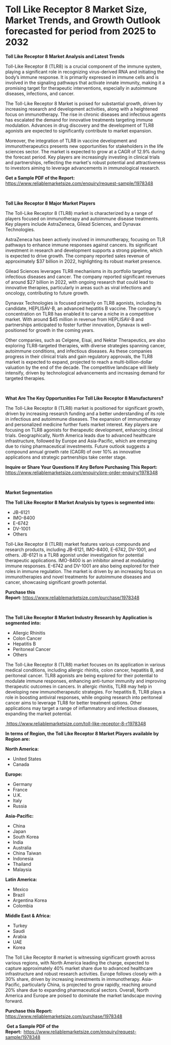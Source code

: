 <p><h1>Toll Like Receptor 8 Market Size, Market Trends, and Growth Outlook forecasted for period from 2025 to 2032</h1></p><p><strong>Toll Like Receptor 8 Market Analysis and Latest Trends</strong></p>
<p><p>Toll-Like Receptor 8 (TLR8) is a crucial component of the immune system, playing a significant role in recognizing virus-derived RNA and initiating the body’s immune response. It is primarily expressed in immune cells and is involved in the signaling pathways that activate innate immunity, making it a promising target for therapeutic interventions, especially in autoimmune diseases, infections, and cancer.</p><p>The Toll-Like Receptor 8 Market is poised for substantial growth, driven by increasing research and development activities, along with a heightened focus on immunotherapy. The rise in chronic diseases and infectious agents has escalated the demand for innovative treatments targeting immune modulation. Advances in drug discovery and the development of TLR8 agonists are expected to significantly contribute to market expansion.</p><p>Moreover, the integration of TLR8 in vaccine development and immunotherapeutics presents new opportunities for stakeholders in the life sciences sector. The market is expected to grow at a CAGR of 12.9% during the forecast period. Key players are increasingly investing in clinical trials and partnerships, reflecting the market's robust potential and attractiveness to investors aiming to leverage advancements in immunological research.</p></p>
<p><strong>Get a Sample PDF of the Report:&nbsp;</strong> <a href="https://www.reliablemarketsize.com/enquiry/request-sample/1978348?utm_campaign=3164&utm_medium=2&utm_source=Github&utm_content=ia&utm_term=19042025&utm_id=toll-like-receptor-8">https://www.reliablemarketsize.com/enquiry/request-sample/1978348</a></p>
<p>&nbsp;</p>
<p><strong>Toll Like Receptor 8 Major Market Players</strong></p>
<p><p>The Toll-Like Receptor 8 (TLR8) market is characterized by a range of players focused on immunotherapy and autoimmune disease treatments. Key players include AstraZeneca, Gilead Sciences, and Dynavax Technologies.</p><p>AstraZeneca has been actively involved in immunotherapy, focusing on TLR pathways to enhance immune responses against cancers. Its significant investment in research and development supports a strong pipeline, which is expected to drive growth. The company reported sales revenue of approximately $37 billion in 2022, highlighting its robust market presence.</p><p>Gilead Sciences leverages TLR8 mechanisms in its portfolio targeting infectious diseases and cancer. The company reported significant revenues of around $27 billion in 2022, with ongoing research that could lead to innovative therapies, particularly in areas such as viral infections and oncology, contributing to future growth.</p><p>Dynavax Technologies is focused primarily on TLR8 agonists, including its candidate, HEPLISAV-B, an advanced hepatitis B vaccine. The company's concentration on TLR8 has enabled it to carve a niche in a competitive market. With around $45 million in revenue from HEPLISAV-B and partnerships anticipated to foster further innovation, Dynavax is well-positioned for growth in the coming years.</p><p>Other companies, such as Celgene, Eisai, and Nektar Therapeutics, are also exploring TLR8-targeted therapies, with diverse strategies spanning cancer, autoimmune conditions, and infectious diseases. As these companies progress in their clinical trials and gain regulatory approvals, the TLR8 market is expected to expand, projected to reach a multi-billion-dollar valuation by the end of the decade. The competitive landscape will likely intensify, driven by technological advancements and increasing demand for targeted therapies.</p></p>
<p>&nbsp;</p>
<p><strong>What Are The Key Opportunities For Toll Like Receptor 8 Manufacturers?</strong></p>
<p><p>The Toll-Like Receptor 8 (TLR8) market is positioned for significant growth, driven by increasing research funding and a better understanding of its role in infectious and autoimmune diseases. The expansion of immunotherapy and personalized medicine further fuels market interest. Key players are focusing on TLR8 agonists for therapeutic development, enhancing clinical trials. Geographically, North America leads due to advanced healthcare infrastructure, followed by Europe and Asia-Pacific, which are emerging due to rising pharmaceutical investments. Future outlook suggests a compound annual growth rate (CAGR) of over 10% as innovative applications and strategic partnerships take center stage.</p></p>
<p><strong>Inquire or Share Your Questions If Any Before Purchasing This Report:</strong> <a href="https://www.reliablemarketsize.com/enquiry/pre-order-enquiry/1978348?utm_campaign=3164&utm_medium=2&utm_source=Github&utm_content=ia&utm_term=19042025&utm_id=toll-like-receptor-8">https://www.reliablemarketsize.com/enquiry/pre-order-enquiry/1978348</a></p>
<p>&nbsp;</p>
<p><strong>Market Segmentation</strong></p>
<p><strong>The Toll Like Receptor 8 Market Analysis by types is segmented into:</strong></p>
<p><ul><li>JB-6121</li><li>IMO-8400</li><li>E-6742</li><li>DV-1001</li><li>Others</li></ul></p>
<p><p>Toll-Like Receptor 8 (TLR8) market features various compounds and research products, including JB-6121, IMO-8400, E-6742, DV-1001, and others. JB-6121 is a TLR8 agonist under investigation for potential therapeutic applications. IMO-8400 is an inhibitor aimed at modulating immune responses. E-6742 and DV-1001 are also being explored for their roles in immune regulation. The market is driven by an increasing focus on immunotherapies and novel treatments for autoimmune diseases and cancer, showcasing significant growth potential.</p></p>
<p><strong>Purchase this Report:&nbsp;</strong><a href="https://www.reliablemarketsize.com/purchase/1978348?utm_campaign=3164&utm_medium=2&utm_source=Github&utm_content=ia&utm_term=19042025&utm_id=toll-like-receptor-8">https://www.reliablemarketsize.com/purchase/1978348</a></p>
<p>&nbsp;</p>
<p><strong>The Toll Like Receptor 8 Market Industry Research by Application is segmented into:</strong></p>
<p><ul><li>Allergic Rhinitis</li><li>Colon Cancer</li><li>Hepatitis B</li><li>Peritoneal Cancer</li><li>Others</li></ul></p>
<p><p>The Toll-Like Receptor 8 (TLR8) market focuses on its application in various medical conditions, including allergic rhinitis, colon cancer, hepatitis B, and peritoneal cancer. TLR8 agonists are being explored for their potential to modulate immune responses, enhancing anti-tumor immunity and improving therapeutic outcomes in cancers. In allergic rhinitis, TLR8 may help in developing new immunotherapeutic strategies. For hepatitis B, TLR8 plays a role in boosting antiviral responses, while ongoing research into peritoneal cancer aims to leverage TLR8 for better treatment options. Other applications may target a range of inflammatory and infectious diseases, expanding the market potential.</p></p>
<p><a href="https://www.reliablemarketsize.com/toll-like-receptor-8-r1978348?utm_campaign=3164&utm_medium=2&utm_source=Github&utm_content=ia&utm_term=19042025&utm_id=toll-like-receptor-8">&nbsp;https://www.reliablemarketsize.com/toll-like-receptor-8-r1978348</a></p>
<p><strong>In terms of Region, the Toll Like Receptor 8 Market Players available by Region are:</strong></p>
<p>
    <p> <strong> North America: </strong>
        <ul>
            <li>United States</li>
            <li>Canada</li>
        </ul>
        </p> 
    <p> <strong> Europe: </strong>
        <ul>
            <li>Germany</li>
            <li>France</li>
            <li>U.K.</li>
            <li>Italy</li>
            <li>Russia</li>
        </ul>
        </p> 
    <p> <strong> Asia-Pacific: </strong>
        <ul>
            <li>China</li>
            <li>Japan</li>
            <li>South Korea</li>
            <li>India</li>
            <li>Australia</li>
            <li>China Taiwan</li>
            <li>Indonesia</li>
            <li>Thailand</li>
            <li>Malaysia</li>
        </ul>
        </p> 
    <p> <strong> Latin America: </strong>
        <ul>
            <li>Mexico</li>
            <li>Brazil</li>
            <li>Argentina Korea</li>
            <li>Colombia</li>
        </ul>
        </p> 
    <p> <strong> Middle East & Africa: </strong>
        <ul>
            <li>Turkey</li>
            <li>Saudi</li>
            <li>Arabia</li>
            <li>UAE</li>
            <li>Korea</li>
        </ul>
    </p>
    </p>
<p><p>The Toll Like Receptor 8 market is witnessing significant growth across various regions, with North America leading the charge, expected to capture approximately 40% market share due to advanced healthcare infrastructure and robust research activities. Europe follows closely with a 30% share, driven by increasing investments in immunotherapy. Asia-Pacific, particularly China, is projected to grow rapidly, reaching around 20% share due to expanding pharmaceutical sectors. Overall, North America and Europe are poised to dominate the market landscape moving forward.</p></p>
<p><strong>Purchase this Report: </strong><a href="https://www.reliablemarketsize.com/purchase/1978348?utm_campaign=3164&utm_medium=2&utm_source=Github&utm_content=ia&utm_term=19042025&utm_id=toll-like-receptor-8">https://www.reliablemarketsize.com/purchase/1978348</a></p>
<p>&nbsp;<strong>Get a Sample PDF of the Report:&nbsp;&nbsp;</strong><a href="https://www.reliablemarketsize.com/enquiry/request-sample/1978348?utm_campaign=3164&utm_medium=2&utm_source=Github&utm_content=ia&utm_term=19042025&utm_id=toll-like-receptor-8">https://www.reliablemarketsize.com/enquiry/request-sample/1978348</a></p>
<p><strong></strong></p>
<p><p></p><p></p><p></p></p>